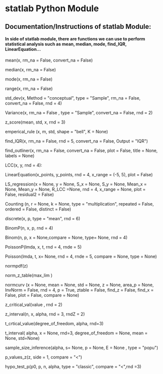 # statlab Python Module

## Documentation/Instructions of statlab Module:

#### In side of statlab module, there are functions we can use to perform statistical analysis such as mean, median, mode, find_IQR, LinearEquation...

mean(x, rm_na = False, convert_na = False)

median(x, rm_na = False)

mode(x, rm_na = False)
       
range(x, rm_na = False)
       
std_dev(x, Method = "conceptual", type = "Sample", rm_na = False,  convert_na = False, rnd = 4)
   
Variance(x, rm_na = False , type = "Sample",  convert_na = False, rnd = 2)
   
z_score(mean, std, x, rnd = 3)

emperical_rule (x, m, std, shape = "bell", K = None)
   
find_IQR(x, rm_na = False, rnd = 5, convert_na = False, Output = "IQR")
   
find_outliner(x, rm_na = False,  convert_na = False, plot = False, title = None, labels = None)
    
LCC(x, y, rnd = 4):

LinearEquation(x_points, y_points, rnd = 4, x_range = (-5, 5), plot = False)

LS_regression(x = None, y = None, S_x = None, S_y = None, Mean_x = None, Mean_y = None, R_LCC =None, rnd = 4, x_range = None, plot = False, residual2 = False)

Counting (n, r = None, k = None, type = "multiplication", repeated = False, ordered = False, distinct = False)

discrete(x, p, type = "mean", rnd = 6)

BinomP(n, x, p, rnd = 4)

Binom(n,  p, x = None,compare = None, type= None, rnd = 4) 

PoissonP(lmda, x, t, rnd = 4, rnde = 5)

Poisson(lmda, t, x= None, rnd = 4, rnde = 5, compare = None, type = None)

normpdf(z)
       
norm_z_table(max_lim )

normcurv (x = None, mean = None, std = None, z = None, area_p = None, InvNorm = False, rnd = 4, p = True, ztable = False, find_z = False, 
                     find_x = False, plot = False, compare = None)
        
z_critical_val(value , rnd = 2)
    
z_interval(n, x, alpha, rnd = 3, rndZ = 2)

t_crtical_value(degree_of_freedom, alpha, rnd=3)

t_interval( alpha, x = None, rnd=3, degree_of_freedom = None, mean = None, std=None)

sample_size_inference(alpha, s= None, p = None, E = None , type = "popu")

p_values_z(z, side = 1, compare = "<")
  
hypo_test_p(p0, p, n, alpha, type = "classic", compare = "<",rnd =3)



    




